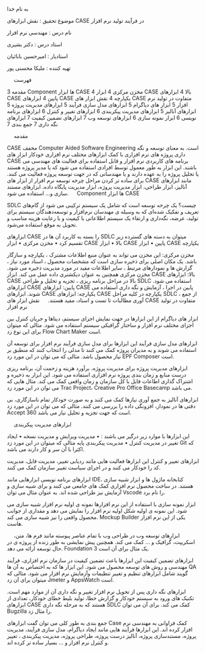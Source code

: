 به نام خدا

موضوع تحقیق : نقش ابزارهای CASE در فرآیند تولید نرم افزار

نام درس : مهندسی نرم افزار

استاد درس : دکتر بشیری

استادیار : امیرحسین بابائیان

تهیه کننده : ملیکا محسنی پور

 
فهرست

مقدمه	3
Component ها ابزار CASE	4
مخزن مرکزی	4
ابزار CASE بالا	4
ابزارهای CASE پایین	4
ابزارهای CASE یکپارچه	4
نقش ابزار های CASE متفاوت در تولید نرم افزار	5
ابزار های دیاگرام	5
ابزارهای مدل سازی فرآیند	5
ابزارهای مدیریت پروژه	5
ابزارهای آنالیز	5
ابزارهای مدیریت پیکربندی	6
ابزارهای تغییر و کنترل	6
ابزارهای برنامه نویسی	6
ابزار نمونه سازی	6
ابزارهای توسعه وب	7
ابزارهای تضمین کیفیت	7
ابزارهای نگه داری	7
جمع بندی	7


 
مقدمه

CASE  مخفف Computer Aided Software Engineering است. 
به معنای توسعه و نگه داری پروژه های نرم افزاری با کمک ابزارهای مختلف نرم افزاری خودکار
ابزار های CASE برنامه های کاربردی نرم افزار و قابل استفاده برای فعالیت های مهندسی می باشند. این ابزار به طور معمول توسط افرادی استفاده می شود که یا مدیر پروژه هستند یا تحلیل پروژه را به عهده دارند و یا مهندسانی که در جهت توسعه پروژه فعالیت می کنند.
برای ساده تر کردن مراحل چرخه توسعه نرم افزار از ابزار های CASE مانند ابزارهای آنالیز، ابزار طراحی، ابزار مدیریت پروژه، ابزار مدیریت پایگاه داده، ابزارهای مستند سازی و... استفاده می شود.
 
Component ها ابزار CASE

SDLC چیست؟
یک چرخه توسعه است که شامل یک سیستم ترکیبی می شود از گام‌های تعریف و تفکیک شده‌ای که به وسیله ی مهندسان نرم‌افزار و توسعه‌دهندگان سیستم برای تولید، عرضه، نگه‌داری و ارتقاء یک سیستم اطلاعاتی با کیفیت و با رعایت هزینه مناسب و تحویل به موقع استفاده می‌شود.

ابزارهای CASE را بسته به کاربرد آن ها در SDLC میتوان به دسته های گسترده زیر تقسیم کرد
•	مخزن مرکزی
•	ابزار CASE بالا
•	ابزار CASE پایین
•	ابزار CASE یکپارچه

مخزن مرکزی:  این مخزن می تواند به عنوان منبع اطلاعات مشترک ، یکپارچه و سازگار باشد. یک مکان اصلی برای ذخیره سازی است که مشخصات محصول ، اسناد مورد نیاز ، گزارش ها و نمودارهای مرتبط ، سایر اطلاعات مفید در مورد مدیریت ذخیره می شود. مخزن مرکزی همچنین به عنوان دیکشنری داده عمل می کند.
ابزار CASE بالا:  ابزارهای CASE بالا در مراحل برنامه ریزی ، تجزیه و تحلیل و طراحی SDLC استفاده می شود.
ابزارهای CASE پایین: ابزارهای CASE پایین در اجرا ، آزمایش و نگه داری استفاده می شوند.
ابزارهای CASE یکپارچه:  ابزارهای CASE یکپارچه در کلیه مراحل SDLC ، از جمع آوری مطالبات تا تست و اسناد، مفید هستند.
 
نقش ابزار های CASE متفاوت در تولید نرم افزار

ابزار های دیاگرام
از این ابزارها در جهت نمایش اجزای سیستم، دیتاها و جریان کنترل بین اجزای مختلف نرم افزار و ساختار گرافیکی سیستم استفاده می شود. مثالی که میتوان برای این نوع زد Flow Chart Maker است.

ابزارهای مدل سازی فرآیند
این ابزارها برای مدل سازی فرآیند نرم افزار برای توسعه آن استفاده می شوند و به مدیران پروژه کمک می کنند تا مدلی را انتخاب کنند که منطبق بر نیاز محصول باشد. مثالی که می توان در این مورد زد EPF Composer است.

ابزارهای مدیریت پروژه
برای مدیریت پروژه، برآورد هزینه و زحمت آن، برنامه ریزی درست منابع و زمان بندی پروژه نرم افزاری استفاده می شود. این ابزار به ذخیره و اشتراک گذاری اطاعات فایل با کل سازمان و زمان واقعی کمک می کند. مثال هایی که می توان در این مورد زد Trac Project، Creative Pro Office Basecamp می باشد.

ابزارهای آنالیز
به جمع آوری نیازها کمک می کنند و به صورت خودکار تمام ناسازگاری، بی دقتی ها در نمودار، افزونگی داده را بررسی می کنند. مثالی که می توان در این مورد زد Accept 360 است که جهت تجزیه و تحلیل نیاز می باشد.

 
ابزارهای مدیریت پیکربندی

این ابزارها با موارد زیر درگیر می باشند :
•	مدیریت ویرایش و مدیریت نسخه
•	ایجاد تغییر در مدیریت کنترل
•	مدیریت پیکربندی پایه
مثالی که میتوان در این مورد زد Git که اکثرا با آن سر و کار دارند می باشد.

ابزارهای تغییر و کنترل
این ابزارها فعالیت هایی مانند ردیابی تغییر، مدیریت فایل، مدیریت کد را خودکار می کنند و در اجرای سیاست تغییر سازمان کمک می کنند.

ابزارهای برنامه نویسی
ابزارهایی مانند IDE، کتابخانه ماژول ها و ابزار شبیه سازی هستند. در ساخت محصول نرم افزاری کمک های جامعی می کنند و برای شبیه سازی و آزمایش نیز طراحی شده اند. به عنوان مثال می توان Vscode را نام برد.

ابزار نمونه سازی
با استفاده از این نرم افزارها نمونه ی اولیه نرم افزار شبیه سازی می شود. این نمونه ی اولیه شکل اولیه نرم افزار را نمایش می دهد و مقداری از جوانب محصول واقعی را نیز شبیه سازی می کند. Mockup Builder یکی از این نرم افزار هاست.

 
ابزارهای توسعه وب
در طراحی وب با تمام عناصر پیوسته مانند فرم ها، متن، اسکریپت، گرافیک و ... کمک می کند. همچنین پیش نمایشی به طور زنده از پروژه ی در حال توسعه ارائه می دهد. Foundation 3 یک مثال برای آن است.

ابزارهای تضمین کیفیت
این ابزارها باعث تضمین کیفیت در سازمان نرم افزاری، فرآیند مهندسی و روش های توسعه محصول می شود. این ابزار ها که به اختصاص به آن ها QA گویند شامل ابزارهای تنظیم و تغییر تنظیمات وآزمایش نرم افزار می شود. مثالی که میتوان برای آن زد Jmeter و AppsWatch است.

ابزارهای نگه داری
پس از تحویل نرم افزار تغییر و نگه داری آن از موارد مهم است. تکنیک های ورود به سیستم خودکار و گزارش خطا، تولید بلیط خطای خودکار، تعدادی از ابزارهای CASE هستند که به مرحله نگه داری SDLC کمک می کند. برای آن می توان Bugzilla را مثال زد.

جمع بندی
به طور کلی می توان گفت ابزارهای Case کمک فراوانی به مهندسی نرم افزار کرده اند. این ابزارها فرآیند هایی مانند ایجاد دیاگرام، مدل سازی فرآیند، مدیریت پروژه، مستندسازی پروژه، آنالیز درست پروژه، طراحی پروژه، مدیریت پیکربندی ، تغییر و کنترل نرم افزار و ... بسیار ساده تر کرده اند.



